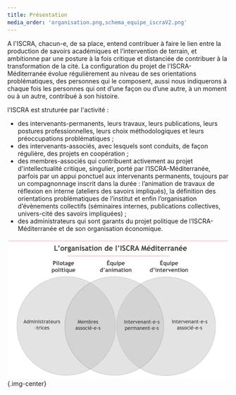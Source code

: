 ```yaml
---
title: Présentation
media_order: 'organisation.png,schema_equipe_iscraV2.png'
---
```


A l'ISCRA, chacun-e, de sa place, entend contribuer à faire le lien entre la production de savoirs académiques et  l’intervention de terrain, et ambitionne par une posture à la fois critique et distanciée de contribuer à la transformation de la cité.  La configuration du projet de l’ISCRA-Méditerranée évolue régulièrement au niveau de ses orientations problématiques, des personnes qui le composent, aussi nous indiquerons à chaque fois les personnes qui ont d’une façon ou d’une autre, à un moment ou à un autre, contribué à son histoire.

l'ISCRA est struturée par l'activité :
- des intervenants-permanents, leurs travaux, leurs publications, leurs postures professionnelles, leurs choix méthodologiques et leurs préoccupations problématiques ; 
- des intervenants-associés, avec lesquels sont conduits, de façon régulière, des projets en coopération ; 
- des membres-associés qui contribuent activement au projet d'intellectualité critique, singulier, porté par l’ISCRA-Méditerranée, parfois par un appui ponctuel aux intervenants permanents, toujours par un compagnonnage inscrit dans la durée : l’animation de travaux de réflexion en interne (ateliers des savoirs impliqués), la définition des orientations problématiques de l’institut et enfin l’organisation d’évènements collectifs (séminaires internes,  publications collectives, univers-cité des savoirs impliquées) ; 
- des administrateurs qui sont garants du projet politique de l’ISCRA-Méditerranée et de son organisation économique.  


![Organisation de l'ISCRA](schema_equipe_iscraV2.png) {.img-center}




